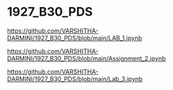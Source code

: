 # 1927_B30_PDS
https://github.com/VARSHITHA-DARMINI/1927_B30_PDS/blob/main/LAB_1.ipynb

https://github.com/VARSHITHA-DARMINI/1927_B30_PDS/blob/main/Assignment_2.ipynb

https://github.com/VARSHITHA-DARMINI/1927_B30_PDS/blob/main/Lab_3.ipynb
